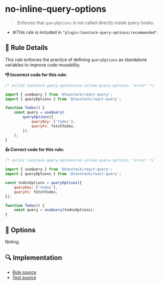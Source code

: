 # no-inline-query-options

> Enforces that `queryOptions` is not called directly inside query hooks.

- ⚙️This rule is included in `"plugin:tanstack-query-options/recommended"`.

## 📖 Rule Details

This rule enforces the practice of defining `queryOptions` as standalone variables to improve code reusability.

**👎 Incorrect code for this rule:**

```js
/* eslint tanstack-query-options/no-inline-query-options: "error" */

import { useQuery } from '@tanstack/react-query';
import { queryOptions } from '@tanstack/react-query';

function Todos() {
    const query = useQuery(
        queryOptions({
            queryKey: ['todos'],
            queryFn: fetchTodos,
        }),
    );
}
```

**👍 Correct code for this rule:**

```js
/* eslint tanstack-query-options/no-inline-query-options: "error" */

import { useQuery } from '@tanstack/react-query';
import { queryOptions } from '@tanstack/react-query';

const todosOptions = queryOptions({
    queryKey: ['todos'],
    queryFn: fetchTodos,
});

function Todos() {
    const query = useQuery(todosOptions);
}
```

## 🔧 Options

Noting.

## 🔍 Implementation

- [Rule source](./no-inline-query-options.ts)
- [Test source](./no-inline-query-options.test.ts)
